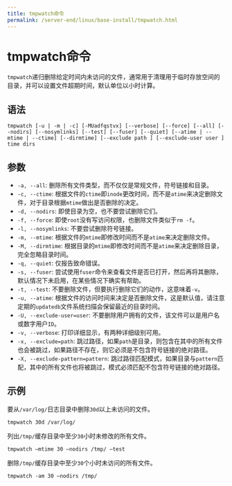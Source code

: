 ```yaml
---
title: tmpwatch命令
permalink: /server-end/linux/base-install/tmpwatch.html
---
```

  

# tmpwatch命令

`tmpwatch`递归删除给定时间内未访问的文件，通常用于清理用于临时存放空间的目录，并可以设置文件超期时间，默认单位以小时计算。

## 语法

```shell
tmpwatch [-u | -m | -c] [-MUadfqstvx] [--verbose] [--force] [--all] [--nodirs] [--nosymlinks] [--test] [--fuser] [--quiet] [--atime | --mtime | --ctime] [--dirmtime] [--exclude path ] [--exclude-user user ] time dirs
```

## 参数

- `-a, --all`: 删除所有文件类型，而不仅仅是常规文件，符号链接和目录。
- `-c, --ctime`: 根据文件的`ctime`即`inode`更改时间，而不是`atime`来决定删除文件，对于目录根据`mtime`做出是否删除的决定。
- `-d, --nodirs`: 即使目录为空，也不要尝试删除它们。
- `-f, --force`: 即使`root`没有写访问权限，也删除文件类似于`rm -f`。
- `-l, --nosymlinks`: 不要尝试删除符号链接。
- `-m, --mtime`: 根据文件的`mtime`即修改时间而不是`atime`来决定删除文件。
- `-M, --dirmtime`: 根据目录的`mtime`即修改时间而不是`atime`来决定删除目录，完全忽略目录时间。
- `-q, --quiet`: 仅报告致命错误。
- `-s, --fuser`: 尝试使用`fuser`命令来查看文件是否已打开，然后再将其删除，默认情况下未启用，在某些情况下确实有帮助。
- `-t, --test`: 不要删除文件，但要执行删除它们的动作，这意味着`-v`。
- `-u, --atime`: 根据文件的访问时间来决定是否删除文件，这是默认值，请注意定期的`updatedb`文件系统扫描会保留最近的目录时间。
- `-U, --exclude-user=user`: 不要删除用户拥有的文件，该文件可以是用户名或数字用户`ID`。
- `-v, --verbose`: 打印详细显示，有两种详细级别可用。
- `-x, --exclude=path`: 跳过路径，如果`path`是目录，则包含在其中的所有文件也会被跳过，如果路径不存在，则它必须是不包含符号链接的绝对路径。
- `-X, --exclude-pattern=pattern`: 跳过路径匹配模式，如果目录与`pattern`匹配，其中的所有文件也将被跳过，模式必须匹配不包含符号链接的绝对路径。

## 示例

要从`/var/log/`日志目录中删除`30d`以上未访问的文件。

```shell
tmpwatch 30d /var/log/
```

列出`/tmp/`缓存目录中至少`30`小时未修改的所有文件。

```shell
tmpwatch –mtime 30 –nodirs /tmp/ –test
```

删除`/tmp/`缓存目录中至少`30`个小时未访问的所有文件。

```shell
tmpwatch -am 30 –nodirs /tmp/
```
